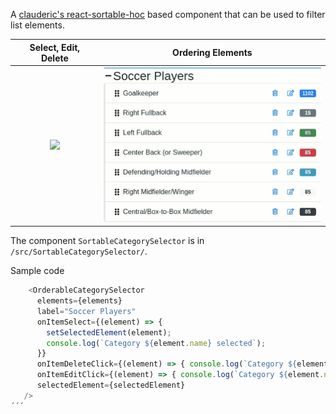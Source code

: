 A [clauderic's react-sortable-hoc](https://github.com/facebook/create-react-app) based component that can be used to filter list elements.

Select, Edit, Delete       |  Ordering Elements
:-------------------------:|:-------------------------:
<img src="https://github.com/victorborg3s/SortableCategorySelector/blob/master/public/demo1.gif" width="350"> | <img src="https://github.com/victorborg3s/SortableCategorySelector/blob/master/public/demo2.gif" width="350">

The component `SortableCategorySelector` is in `/src/SortableCategorySelector/`.

Sample code
```javascript
    <OrderableCategorySelector 
      elements={elements}
      label="Soccer Players"
      onItemSelect={(element) => { 
        setSelectedElement(element);
        console.log(`Category ${element.name} selected`);
      }}
      onItemDeleteClick={(element) => { console.log(`Category ${element.name} 'deleted'`); }}
      onItemEditClick={(element) => { console.log(`Category ${element.name} 'edited'`); }}
      selectedElement={selectedElement}
   />
´´´
